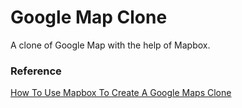 # Google Map Clone
A clone of Google Map with the help of Mapbox.

### Reference
[How To Use Mapbox To Create A Google Maps Clone](https://www.youtube.com/watch?v=OySigNMXOZU)
